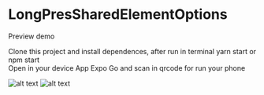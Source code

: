 ﻿# LongPresSharedElementOptions

Preview demo
</br>

Clone this project and install dependences, after run in terminal yarn start or npm start
</br>
Open in your device App Expo Go and scan in qrcode for run your phone

![alt text](https://github.com/MateusArenas/whatsapp-ui/blob/main/peekandpush.gif "Logo Title Text 1")
![alt text](https://github.com/MateusArenas/whatsapp-ui/blob/main/sharedelement.gif "Logo Title Text 1")
